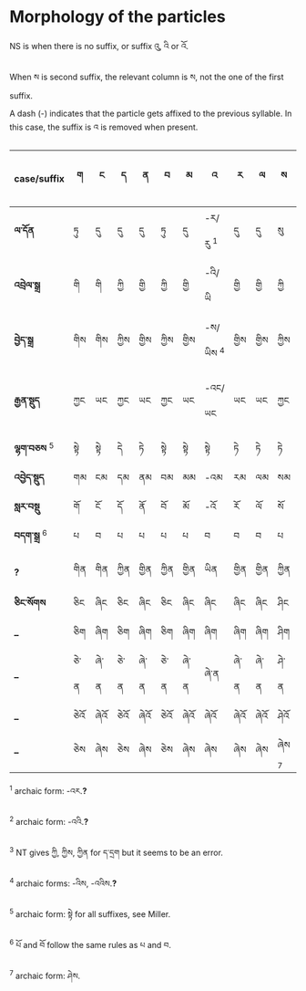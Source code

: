 # Morphology of the particles

NS is when there is no suffix, or suffix འུ, འི or འོ.

When ས is second suffix, the relevant column is ས, not the one of the first suffix.

A dash (-) indicates that the particle gets affixed to the previous syllable. In this case, the suffix is འ is removed when present.

case/suffix | ག | ང | ད | ན | བ | མ | འ | ར | ལ | ས | NS | ད་དྲག |
--- | --- | --- | --- | --- | --- | --- | --- | --- | --- | --- | --- | --- |
**ལ་དོན** | ཏུ | དུ | དུ | དུ | ཏུ | དུ | -ར/རུ <sup>1</sup> | དུ | དུ | སུ | -ར/རུ <sup>1</sup> | ཏུ |
**འབྲེལ་སྒྲ** | གི | གི | ཀྱི | གྱི | ཀྱི | གྱི | -འི/ཡི | གྱི | གྱི | ཀྱི | -འི/ཡི <sup>2</sup> | གྱི <sup>3</sup> |
**བྱེད་སྒྲ** | གིས | གིས | ཀྱིས | གྱིས | ཀྱིས | གྱིས | -ས/ཡིས <sup>4</sup> | གྱིས | གྱིས | ཀྱིས | -ས/ཡིས <sup>4</sup> | གྱིས <sup>3</sup> |
**རྒྱན་སྡུད** | ཀྱང | ཡང | ཀྱང | ཡང | ཀྱང | ཡང | -འང/ཡང | ཡང | ཡང | ཀྱང | -འང/ཡང**?** | ཀྱང |
**ལྷག་བཅས** <sup>5</sup> | སྟེ | སྟེ | དེ | ཏེ | སྟེ | སྟེ | སྟེ | ཏེ | ཏེ | ཏེ | སྟེ | ཏེ |
**འབྱེད་སྡུད** | གམ | ངམ | དམ | ནམ | བམ | མམ | -འམ | རམ | ལམ | སམ | -འམ | ཏམ |
**སླར་བསྡུ** | གོ | ངོ | དོ | ནོ | བོ | མོ | -འོ | རོ | ལོ | སོ | འོ | ཏོ |
**བདག་སྒྲ** <sup>6</sup> | པ | བ | པ | པ | པ | པ | བ | བ | བ | པ | བ | པ |
**?** | གིན | གིན | ཀྱིན | གྱིན | ཀྱིན | གྱིན | ཡིན | གྱིན | གྱིན | ཀྱིན | ཡིན | གྱིན <sup>3</sup> |
**ཅིང་སོགས** | ཅིང | ཞིང | ཅིང | ཞིང | ཅིང | ཞིང | ཞིང | ཞིང | ཞིང | ཤིང | ཞིང | ཅིང |
**–** | ཅིག | ཞིག | ཅིག | ཞིག | ཅིག | ཞིག | ཞིག | ཞིག | ཞིག | ཤིག | ཞིག | ཅིག |
**–** | ཅེ་ན | ཞེ་ན | ཅེ་ན | ཞེ་ན | ཅེ་ན | ཞེ་ན | ཞེ་ན | ཞེ་ན | ཞེ་ན | ཤེ་ན | ཞེ་ན | ཅེ་ན |
**–** | ཅེའོ | ཞེའོ | ཅེའོ | ཞེའོ | ཅེའོ | ཞེའོ | ཞེའོ | ཞེའོ | ཞེའོ | ཤེའོ | ཞེའོ | ཅེའོ |
**–** | ཅེས | ཞེས | ཅེས | ཞེས | ཅེས | ཞེས | ཞེས | ཞེས | ཞེས | ཞེས <sup>7</sup> | ཞེས | ཅེས |

<sup>1</sup> archaic form: -འར.**?**

<sup>2</sup> archaic form: -འའི.**?**

<sup>3</sup> NT gives ཀྱི, ཀྱིས, ཀྱིན for ད་དྲག but it seems to be an error.

<sup>4</sup> archaic forms: -འིས, -འའིས.**?**

<sup>5</sup> archaic form: སྟེ for all suffixes, see Miller.

<sup>6</sup> པོ and བོ follow the same rules as པ and བ.

<sup>7</sup> archaic form: ཤེས.

